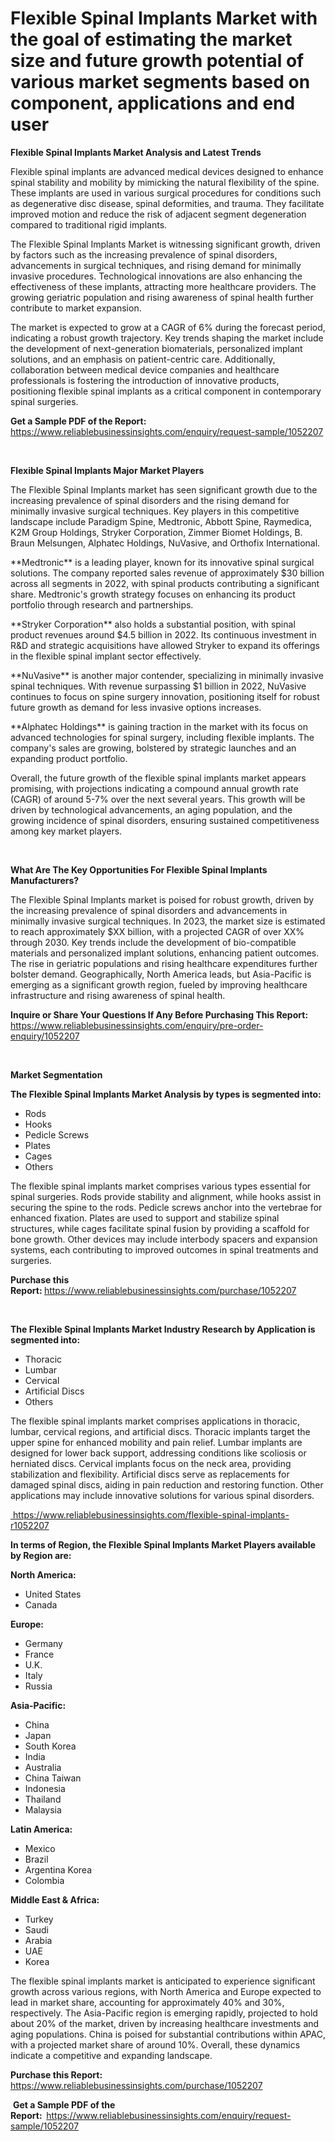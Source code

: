 <p><h1>Flexible Spinal Implants Market with the goal of estimating the market size and future growth potential of various market segments based on component, applications and end user</h1></p><p><strong>Flexible Spinal Implants Market Analysis and Latest Trends</strong></p>
<p><p>Flexible spinal implants are advanced medical devices designed to enhance spinal stability and mobility by mimicking the natural flexibility of the spine. These implants are used in various surgical procedures for conditions such as degenerative disc disease, spinal deformities, and trauma. They facilitate improved motion and reduce the risk of adjacent segment degeneration compared to traditional rigid implants.</p><p>The Flexible Spinal Implants Market is witnessing significant growth, driven by factors such as the increasing prevalence of spinal disorders, advancements in surgical techniques, and rising demand for minimally invasive procedures. Technological innovations are also enhancing the effectiveness of these implants, attracting more healthcare providers. The growing geriatric population and rising awareness of spinal health further contribute to market expansion.</p><p>The market is expected to grow at a CAGR of 6% during the forecast period, indicating a robust growth trajectory. Key trends shaping the market include the development of next-generation biomaterials, personalized implant solutions, and an emphasis on patient-centric care. Additionally, collaboration between medical device companies and healthcare professionals is fostering the introduction of innovative products, positioning flexible spinal implants as a critical component in contemporary spinal surgeries.</p></p>
<p><strong>Get a Sample PDF of the Report:&nbsp;</strong> <a href="https://www.reliablebusinessinsights.com/enquiry/request-sample/1052207?utm_campaign=2750&utm_medium=2&utm_source=Github&utm_content=ia&utm_term=19042025&utm_id=flexible-spinal-implants">https://www.reliablebusinessinsights.com/enquiry/request-sample/1052207</a></p>
<p>&nbsp;</p>
<p><strong>Flexible Spinal Implants Major Market Players</strong></p>
<p><p>The Flexible Spinal Implants market has seen significant growth due to the increasing prevalence of spinal disorders and the rising demand for minimally invasive surgical techniques. Key players in this competitive landscape include Paradigm Spine, Medtronic, Abbott Spine, Raymedica, K2M Group Holdings, Stryker Corporation, Zimmer Biomet Holdings, B. Braun Melsungen, Alphatec Holdings, NuVasive, and Orthofix International.</p><p>**Medtronic** is a leading player, known for its innovative spinal surgical solutions. The company reported sales revenue of approximately $30 billion across all segments in 2022, with spinal products contributing a significant share. Medtronic's growth strategy focuses on enhancing its product portfolio through research and partnerships.</p><p>**Stryker Corporation** also holds a substantial position, with spinal product revenues around $4.5 billion in 2022. Its continuous investment in R&D and strategic acquisitions have allowed Stryker to expand its offerings in the flexible spinal implant sector effectively.</p><p>**NuVasive** is another major contender, specializing in minimally invasive spinal techniques. With revenue surpassing $1 billion in 2022, NuVasive continues to focus on spine surgery innovation, positioning itself for robust future growth as demand for less invasive options increases.</p><p>**Alphatec Holdings** is gaining traction in the market with its focus on advanced technologies for spinal surgery, including flexible implants. The company's sales are growing, bolstered by strategic launches and an expanding product portfolio.</p><p>Overall, the future growth of the flexible spinal implants market appears promising, with projections indicating a compound annual growth rate (CAGR) of around 5-7% over the next several years. This growth will be driven by technological advancements, an aging population, and the growing incidence of spinal disorders, ensuring sustained competitiveness among key market players.</p></p>
<p>&nbsp;</p>
<p><strong>What Are The Key Opportunities For Flexible Spinal Implants Manufacturers?</strong></p>
<p><p>The Flexible Spinal Implants market is poised for robust growth, driven by the increasing prevalence of spinal disorders and advancements in minimally invasive surgical techniques. In 2023, the market size is estimated to reach approximately $XX billion, with a projected CAGR of over XX% through 2030. Key trends include the development of bio-compatible materials and personalized implant solutions, enhancing patient outcomes. The rise in geriatric populations and rising healthcare expenditures further bolster demand. Geographically, North America leads, but Asia-Pacific is emerging as a significant growth region, fueled by improving healthcare infrastructure and rising awareness of spinal health.</p></p>
<p><strong>Inquire or Share Your Questions If Any Before Purchasing This Report:</strong> <a href="https://www.reliablebusinessinsights.com/enquiry/pre-order-enquiry/1052207?utm_campaign=2750&utm_medium=2&utm_source=Github&utm_content=ia&utm_term=19042025&utm_id=flexible-spinal-implants">https://www.reliablebusinessinsights.com/enquiry/pre-order-enquiry/1052207</a></p>
<p>&nbsp;</p>
<p><strong>Market Segmentation</strong></p>
<p><strong>The Flexible Spinal Implants Market Analysis by types is segmented into:</strong></p>
<p><ul><li>Rods</li><li>Hooks</li><li>Pedicle Screws</li><li>Plates</li><li>Cages</li><li>Others</li></ul></p>
<p><p>The flexible spinal implants market comprises various types essential for spinal surgeries. Rods provide stability and alignment, while hooks assist in securing the spine to the rods. Pedicle screws anchor into the vertebrae for enhanced fixation. Plates are used to support and stabilize spinal structures, while cages facilitate spinal fusion by providing a scaffold for bone growth. Other devices may include interbody spacers and expansion systems, each contributing to improved outcomes in spinal treatments and surgeries.</p></p>
<p><strong>Purchase this Report:&nbsp;</strong><a href="https://www.reliablebusinessinsights.com/purchase/1052207?utm_campaign=2750&utm_medium=2&utm_source=Github&utm_content=ia&utm_term=19042025&utm_id=flexible-spinal-implants">https://www.reliablebusinessinsights.com/purchase/1052207</a></p>
<p>&nbsp;</p>
<p><strong>The Flexible Spinal Implants Market Industry Research by Application is segmented into:</strong></p>
<p><ul><li>Thoracic</li><li>Lumbar</li><li>Cervical</li><li>Artificial Discs</li><li>Others</li></ul></p>
<p><p>The flexible spinal implants market comprises applications in thoracic, lumbar, cervical regions, and artificial discs. Thoracic implants target the upper spine for enhanced mobility and pain relief. Lumbar implants are designed for lower back support, addressing conditions like scoliosis or herniated discs. Cervical implants focus on the neck area, providing stabilization and flexibility. Artificial discs serve as replacements for damaged spinal discs, aiding in pain reduction and restoring function. Other applications may include innovative solutions for various spinal disorders.</p></p>
<p><a href="https://www.reliablebusinessinsights.com/flexible-spinal-implants-r1052207?utm_campaign=2750&utm_medium=2&utm_source=Github&utm_content=ia&utm_term=19042025&utm_id=flexible-spinal-implants">&nbsp;https://www.reliablebusinessinsights.com/flexible-spinal-implants-r1052207</a></p>
<p><strong>In terms of Region, the Flexible Spinal Implants Market Players available by Region are:</strong></p>
<p>
    <p> <strong> North America: </strong>
        <ul>
            <li>United States</li>
            <li>Canada</li>
        </ul>
        </p> 
    <p> <strong> Europe: </strong>
        <ul>
            <li>Germany</li>
            <li>France</li>
            <li>U.K.</li>
            <li>Italy</li>
            <li>Russia</li>
        </ul>
        </p> 
    <p> <strong> Asia-Pacific: </strong>
        <ul>
            <li>China</li>
            <li>Japan</li>
            <li>South Korea</li>
            <li>India</li>
            <li>Australia</li>
            <li>China Taiwan</li>
            <li>Indonesia</li>
            <li>Thailand</li>
            <li>Malaysia</li>
        </ul>
        </p> 
    <p> <strong> Latin America: </strong>
        <ul>
            <li>Mexico</li>
            <li>Brazil</li>
            <li>Argentina Korea</li>
            <li>Colombia</li>
        </ul>
        </p> 
    <p> <strong> Middle East & Africa: </strong>
        <ul>
            <li>Turkey</li>
            <li>Saudi</li>
            <li>Arabia</li>
            <li>UAE</li>
            <li>Korea</li>
        </ul>
    </p>
    </p>
<p><p>The flexible spinal implants market is anticipated to experience significant growth across various regions, with North America and Europe expected to lead in market share, accounting for approximately 40% and 30%, respectively. The Asia-Pacific region is emerging rapidly, projected to hold about 20% of the market, driven by increasing healthcare investments and aging populations. China is poised for substantial contributions within APAC, with a projected market share of around 10%. Overall, these dynamics indicate a competitive and expanding landscape.</p></p>
<p><strong>Purchase this Report: </strong><a href="https://www.reliablebusinessinsights.com/purchase/1052207?utm_campaign=2750&utm_medium=2&utm_source=Github&utm_content=ia&utm_term=19042025&utm_id=flexible-spinal-implants">https://www.reliablebusinessinsights.com/purchase/1052207</a></p>
<p>&nbsp;<strong>Get a Sample PDF of the Report:&nbsp;&nbsp;</strong><a href="https://www.reliablebusinessinsights.com/enquiry/request-sample/1052207?utm_campaign=2750&utm_medium=2&utm_source=Github&utm_content=ia&utm_term=19042025&utm_id=flexible-spinal-implants">https://www.reliablebusinessinsights.com/enquiry/request-sample/1052207</a></p>
<p><strong></strong></p>
<p><p></p><p></p><p></p></p>